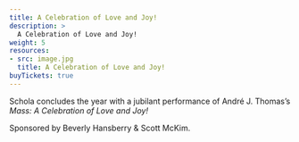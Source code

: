 ```yaml
---
title: A Celebration of Love and Joy!
description: >
  A Celebration of Love and Joy!
weight: 5
resources:
- src: image.jpg
  title: A Celebration of Love and Joy!
buyTickets: true
---
```


Schola concludes the year with a jubilant performance of Andr&eacute; J. Thomas&rsquo;s
_Mass&colon; A Celebration of Love and Joy!_

Sponsored by Beverly Hansberry &amp; Scott McKim. 